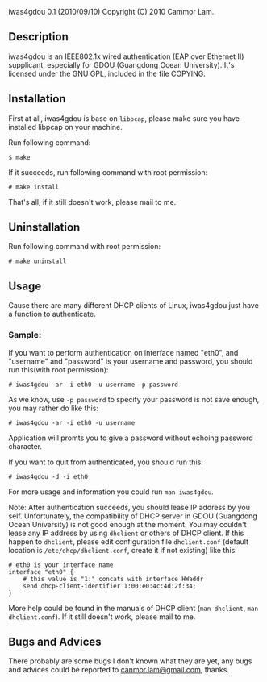 iwas4gdou 0.1 (2010/09/10)
Copyright (C) 2010 Cammor Lam.


Description
-----------

iwas4gdou is an IEEE802.1x wired authentication (EAP over Ethernet II) supplicant, especially for GDOU (Guangdong Ocean University). It's licensed under the GNU GPL, included in the file COPYING.


Installation
------------

First at all, iwas4gdou is base on `libpcap`, please make sure you have installed libpcap on your machine.

Run following command:

    $ make

If it succeeds, run following command with root permission:

    # make install

That's all, if it still doesn't work, please mail to me.


Uninstallation
--------------

Run following command with root permission:

    # make uninstall


Usage
-----

Cause there are many different DHCP clients of Linux, iwas4gdou just have a function to authenticate. 

### Sample:

If you want to perform authentication on interface named "eth0", and "username" and "password" is your username and password, you should run this(with root permission):

    # iwas4gdou -ar -i eth0 -u username -p password

As we know, use `-p password` to specify your password is not save enough, you may rather do like this:

    # iwas4gdou -ar -i eth0 -u username

Application will promts you to give a password without echoing password character.

If you want to quit from authenticated, you should run this:

    # iwas4gdou -d -i eth0

For more usage and information you could run `man iwas4gdou`.

Note: After authentication succeeds, you should lease IP address by you self. Unfortunately, the compatibility of DHCP server in GDOU (Guangdong Ocean University) is not good enough at the moment. You may couldn't lease any IP address by using `dhclient` or others of DHCP client. If this happen to `dhclient`, please edit configuration file `dhclient.conf` (default location is `/etc/dhcp/dhclient.conf`, create it if not existing) like this:

    # eth0 is your interface name
    interface "eth0" { 
        # this value is "1:" concats with interface HWaddr 
        send dhcp-client-identifier 1:00:e0:4c:4d:2f:34;
    }

More help could be found in the manuals of DHCP client (`man dhclient`, `man dhclient.conf`). If it still doesn't work, please mail to me.


Bugs and Advices
----------------

There probably are some bugs I don't known what they are yet, any bugs and advices could be reported to <canmor.lam@gmail.com>, thanks.
